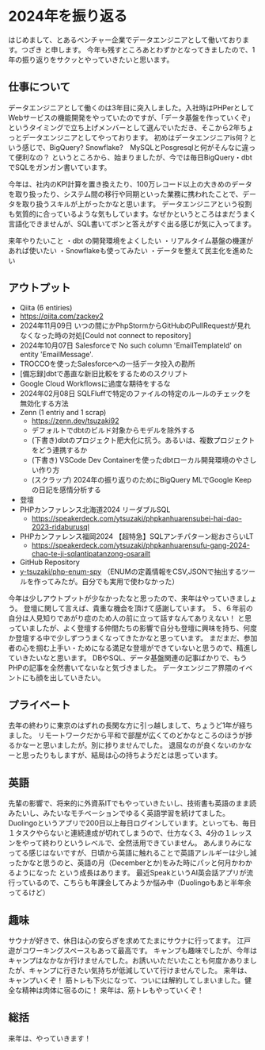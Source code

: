 # 2024年を振り返る

はじめまして、とあるベンチャー企業でデータエンジニアとして働いております。つざき と申します。
今年も残すところあとわずかとなってきましたので、1年の振り返りをサクッとやっていきたいと思います。

## 仕事について
データエンジニアとして働くのは3年目に突入しました。入社時はPHPerとしてWebサービスの機能開発をやっていたのですが、「データ基盤を作っていくぞ」というタイミングで立ち上げメンバーとして選んでいただき、そこから2年ちょっとデータエンジニアとしてやっております。
初めはデータエンジニアis何？という感じで、BigQuery? Snowflake?　MySQLとPosgresqlと何がそんなに違って便利なの？ というところから、始まりましたが、今では毎日BigQuery・dbtでSQLをガンガン書いています。

今年は、社内のKPI計算を置き換えたり、100万レコード以上の大きめのデータを取り扱ったり、システム間の移行や同期といった業務に携われたことで、データを取り扱うスキルが上がったかなと思います。
データエンジニアという役割も気質的に合っているような気もしています。なぜかというところはまだうまく言語化できませんが、SQL書いてボンと答えがすぐ出る感じが気に入ってます。

来年やりたいこと
・dbt の開発環境をよくしたい
・リアルタイム基盤の機運があれば使いたい
・Snowflakeも使ってみたい
・データを整えて民主化を進めたい

## アウトプット
- Qiita (6 entiries)
 - https://qiita.com/zackey2
  -  2024年11月09日 いつの間にかPhpStormからGitHubのPullRequestが見れなくなった時の対処[Could not connect to repository]
  -  2024年10月07日 Salesforceで No such column 'EmailTemplateId' on entity 'EmailMessage'.
  - TROCCOを使ったSalesforceへの一括データ投入の勘所
  - [備忘録]dbtで愚直な新旧比較をするためのスクリプト
  - Google Cloud Workflowsに過度な期待をするな
  - 2024年02月08日 SQLFluffで特定のファイルの特定のルールのチェックを無効化する方法
- Zenn (1 entriy and 1 scrap)
  -  https://zenn.dev/tsuzaki92
  - デフォルトでdbtのビルド対象からモデルを除外する
  - (下書き)dbtのプロジェクト肥大化に抗う。あるいは、複数プロジェクトをどう連携するか
  - (下書き) VSCode Dev Containerを使ったdbtローカル開発環境のやさしい作り方
  - (スクラップ) 2024年の振り返りのためにBigQuery MLでGoogle Keepの日記を感情分析する
- 登壇
 - PHPカンファレンス北海道2024 リーダブルSQL
   - https://speakerdeck.com/ytsuzaki/phpkanhuarensubei-hai-dao-2023-ridaburusql
 - PHPカンファレンス福岡2024 【超特急】SQLアンチパターン総おさらいLT
   - https://speakerdeck.com/ytsuzaki/phpkanhuarensufu-gang-2024-chao-te-ji-sqlantipatanzong-osarailt
- GitHub Repository
 - [y-tsuzaki/php-enum-spy](https://github.com/y-tsuzaki/php-enum-spy) （ENUMの定義情報をCSV,JSONで抽出するツールを作ってみたが。自分でも実用で使わなかった）

今年は少しアウトプットが少なかったなと思ったので、来年はやっていきましょう。
登壇に関して言えば、貴重な機会を頂けて感謝しています。
５、６年前の自分は人見知りであがり症のため人の前に立って話すなんてありえない！ と思っていましたが、よく登壇する仲間たちの影響で自分も登壇に興味を持ち、何度か登壇する中で少しずつうまくなってきたかなと思っています。
まだまだ、参加者の心を掴む上手い・ためになる満足な登壇ができていないと思うので、精進していきたいなと思います。
DBやSQL、データ基盤関連の記事ばかりで、もうPHPの記事を全然書いてないなと気づきました。
データエンジニア界隈のイベントにも顔を出していきたい。

## プライベート

去年の終わりに東京のはずれの長閑な方に引っ越しまして、ちょうど1年が経ちました。
リモートワークだから平和で部屋が広くてのどかなところのほうが捗るかなーと思いましたが。別に捗りませんでした。
退屈なのが良くないのかなーと思ったりもしますが、結局は心の持ちようだとは思っています。

## 英語
先輩の影響で、将来的に外資系ITでもやっていきたいし、技術書も英語のまま読みたいし、みたいなモチベーションでゆるく英語学習を続けてました。
Duolingoというアプリで200日以上毎日ログインしています。といっても、毎日１タスクやらないと連続達成が切れてしまうので、仕方なく3、4分の１レッスンをやって終わりというレベルで、全然活用できていません。
あんまりみになってる感じはないですが、日頃から英語に触れることで英語アレルギーは少し減ったかなと思うのと、英語の月（Decemberとか)をみた時にパッと何月かわかるようになった という成長はあります。
最近SpeakというAI英会話アプリが流行っているので、こちらも年課金してみようか悩み中（Duolingoもあと半年余ってるけど）

## 趣味
サウナが好きで、休日は心の安らぎを求めてたまにサウナに行ってます。
江戸遊がコワーキングスペースもあって最高です。
キャンプも趣味でしたが、今年はキャンプはなかなか行けませんでした。お誘いいただいたことも何度かありましたが、キャンプに行きたい気持ちが低減していて行けませんでした。
来年は、キャンプいくぞ！
筋トレも下火になって、ついには解約してしまいました。健全な精神は肉体に宿るのに！ 
来年は、筋トレもやっていくぞ！ 

## 総括
来年は、やっていきます！
